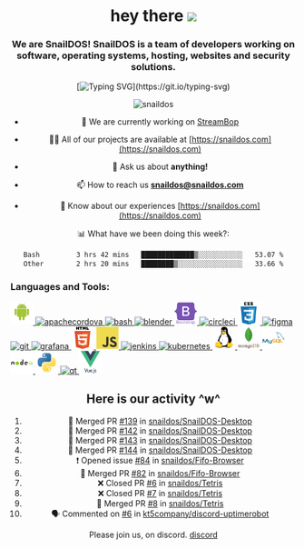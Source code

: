 <h1 align="center">hey there <img src="https://media.giphy.com/media/hvRJCLFzcasrR4ia7z/giphy.gif" width="25px"></h1>
<h3 align="center">We are SnailDOS! SnailDOS is a team of developers working on software, operating systems, hosting, websites and security solutions.</h3>

<div align="center">

[![Typing SVG](https://readme-typing-svg.herokuapp.com?color=%23F7BD27&center=true&multiline=true&lines=We+love+coding!;We+support+open+source!;So%2C+check+our+repos+and+follow+us!+;Star+our+work!+It+keeps+us+motivated.)](https://git.io/typing-svg)

</div>

<p align="center"> <img src="https://komarev.com/ghpvc/?username=snaildos&label=Profile%20views&color=0e75b6&style=flat" alt="snaildos" /> </p>

<div align="center">

- 🔭 We are currently working on [StreamBop](https://snaildos.com/streambop)

- 👨‍💻 All of our projects are available at [https://snaildos.com](https://snaildos.com)

- 💬 Ask us about **anything!**

- 📫 How to reach us **snaildos@snaildos.com**

- 📄 Know about our experiences [https://snaildos.com](https://snaildos.com)
</div>

<p align="center">📊 What have we been doing this week?:</p>

<div align="center">

<!--START_SECTION:waka-->

```text
Bash         3 hrs 42 mins   █████████████▒░░░░░░░░░░░   53.07 %
Other        2 hrs 20 mins   ████████▒░░░░░░░░░░░░░░░░   33.66 %
```

<!--END_SECTION:waka-->

</div>

<div align="center">

<h3 align="left">Languages and Tools:</h3>
<p align="left"> <a href="https://developer.android.com" target="_blank"> <img src="https://raw.githubusercontent.com/devicons/devicon/master/icons/android/android-original-wordmark.svg" alt="android" width="40" height="40"/> </a> <a href="https://cordova.apache.org/" target="_blank"> <img src="https://www.vectorlogo.zone/logos/apache_cordova/apache_cordova-icon.svg" alt="apachecordova" width="40" height="40"/> </a> <a href="https://www.gnu.org/software/bash/" target="_blank"> <img src="https://www.vectorlogo.zone/logos/gnu_bash/gnu_bash-icon.svg" alt="bash" width="40" height="40"/> </a> <a href="https://www.blender.org/" target="_blank"> <img src="https://download.blender.org/branding/community/blender_community_badge_white.svg" alt="blender" width="40" height="40"/> </a> <a href="https://getbootstrap.com" target="_blank"> <img src="https://raw.githubusercontent.com/devicons/devicon/master/icons/bootstrap/bootstrap-plain-wordmark.svg" alt="bootstrap" width="40" height="40"/> </a> <a href="https://circleci.com" target="_blank"> <img src="https://www.vectorlogo.zone/logos/circleci/circleci-icon.svg" alt="circleci" width="40" height="40"/> </a> <a href="https://www.w3schools.com/css/" target="_blank"> <img src="https://raw.githubusercontent.com/devicons/devicon/master/icons/css3/css3-original-wordmark.svg" alt="css3" width="40" height="40"/> </a> <a href="https://www.figma.com/" target="_blank"> <img src="https://www.vectorlogo.zone/logos/figma/figma-icon.svg" alt="figma" width="40" height="40"/> </a> <a href="https://git-scm.com/" target="_blank"> <img src="https://www.vectorlogo.zone/logos/git-scm/git-scm-icon.svg" alt="git" width="40" height="40"/> </a> <a href="https://grafana.com" target="_blank"> <img src="https://www.vectorlogo.zone/logos/grafana/grafana-icon.svg" alt="grafana" width="40" height="40"/> </a> <a href="https://www.w3.org/html/" target="_blank"> <img src="https://raw.githubusercontent.com/devicons/devicon/master/icons/html5/html5-original-wordmark.svg" alt="html5" width="40" height="40"/> </a> <a href="https://developer.mozilla.org/en-US/docs/Web/JavaScript" target="_blank"> <img src="https://raw.githubusercontent.com/devicons/devicon/master/icons/javascript/javascript-original.svg" alt="javascript" width="40" height="40"/> </a> <a href="https://www.jenkins.io" target="_blank"> <img src="https://www.vectorlogo.zone/logos/jenkins/jenkins-icon.svg" alt="jenkins" width="40" height="40"/> </a> <a href="https://kubernetes.io" target="_blank"> <img src="https://www.vectorlogo.zone/logos/kubernetes/kubernetes-icon.svg" alt="kubernetes" width="40" height="40"/> </a> <a href="https://www.linux.org/" target="_blank"> <img src="https://raw.githubusercontent.com/devicons/devicon/master/icons/linux/linux-original.svg" alt="linux" width="40" height="40"/> </a> <a href="https://www.mongodb.com/" target="_blank"> <img src="https://raw.githubusercontent.com/devicons/devicon/master/icons/mongodb/mongodb-original-wordmark.svg" alt="mongodb" width="40" height="40"/> </a> <a href="https://www.mysql.com/" target="_blank"> <img src="https://raw.githubusercontent.com/devicons/devicon/master/icons/mysql/mysql-original-wordmark.svg" alt="mysql" width="40" height="40"/> </a> <a href="https://nodejs.org" target="_blank"> <img src="https://raw.githubusercontent.com/devicons/devicon/master/icons/nodejs/nodejs-original-wordmark.svg" alt="nodejs" width="40" height="40"/> </a> <a href="https://www.python.org" target="_blank"> <img src="https://raw.githubusercontent.com/devicons/devicon/master/icons/python/python-original.svg" alt="python" width="40" height="40"/> </a> <a href="https://www.qt.io/" target="_blank"> <img src="https://upload.wikimedia.org/wikipedia/commons/0/0b/Qt_logo_2016.svg" alt="qt" width="40" height="40"/> </a> <a href="https://vuejs.org/" target="_blank"> <img src="https://raw.githubusercontent.com/devicons/devicon/master/icons/vuejs/vuejs-original-wordmark.svg" alt="vuejs" width="40" height="40"/> </a> </p>

## Here is our activity ^w^
<!--START_SECTION:activity-->
1. 🎉 Merged PR [#139](https://github.com/snaildos/SnailDOS-Desktop/pull/139) in [snaildos/SnailDOS-Desktop](https://github.com/snaildos/SnailDOS-Desktop)
2. 🎉 Merged PR [#142](https://github.com/snaildos/SnailDOS-Desktop/pull/142) in [snaildos/SnailDOS-Desktop](https://github.com/snaildos/SnailDOS-Desktop)
3. 🎉 Merged PR [#143](https://github.com/snaildos/SnailDOS-Desktop/pull/143) in [snaildos/SnailDOS-Desktop](https://github.com/snaildos/SnailDOS-Desktop)
4. 🎉 Merged PR [#144](https://github.com/snaildos/SnailDOS-Desktop/pull/144) in [snaildos/SnailDOS-Desktop](https://github.com/snaildos/SnailDOS-Desktop)
5. ❗️ Opened issue [#84](https://github.com/snaildos/Fifo-Browser/issues/84) in [snaildos/Fifo-Browser](https://github.com/snaildos/Fifo-Browser)
6. 🎉 Merged PR [#82](https://github.com/snaildos/Fifo-Browser/pull/82) in [snaildos/Fifo-Browser](https://github.com/snaildos/Fifo-Browser)
7. ❌ Closed PR [#6](https://github.com/snaildos/Tetris/pull/6) in [snaildos/Tetris](https://github.com/snaildos/Tetris)
8. ❌ Closed PR [#7](https://github.com/snaildos/Tetris/pull/7) in [snaildos/Tetris](https://github.com/snaildos/Tetris)
9. 🎉 Merged PR [#8](https://github.com/snaildos/Tetris/pull/8) in [snaildos/Tetris](https://github.com/snaildos/Tetris)
10. 🗣 Commented on [#6](https://github.com/kt5company/discord-uptimerobot/issues/6) in [kt5company/discord-uptimerobot](https://github.com/kt5company/discord-uptimerobot)
<!--END_SECTION:activity-->

Please join us, on discord.
[discord](https://invite.gg/snaildos)

</div>
